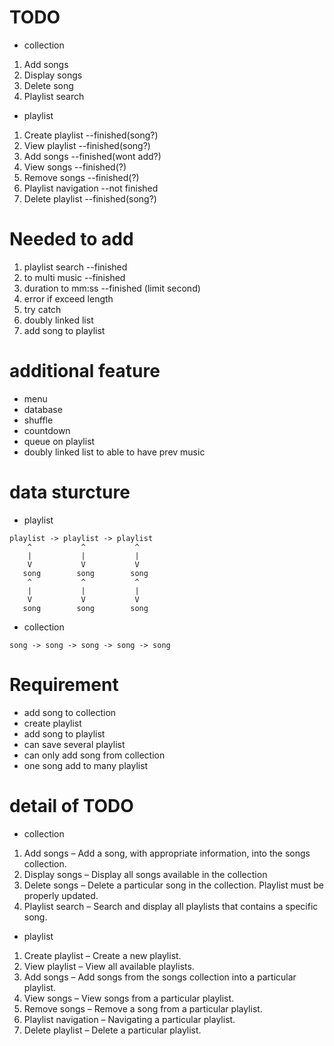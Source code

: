 # TODO
- collection
1. Add songs
2. Display songs
3. Delete song
4. Playlist search

- playlist
1. Create playlist      --finished(song?)
2. View playlist        --finished(song?)
3. Add songs            --finished(wont add?)
4. View songs           --finished(?)
5. Remove songs         --finished(?)
6. Playlist navigation  --not finished
7. Delete playlist      --finished(song?)

# Needed to add
1. playlist search          --finished
2. to multi music           --finished
3. duration to mm:ss        --finished (limit second)
4. error if exceed length
5. try catch
6. doubly linked list
7. add song to playlist


# additional feature
- menu
- database
- shuffle
- countdown
- queue on playlist
- doubly linked list to able to have prev music 

# data sturcture
- playlist
```
playlist -> playlist -> playlist
    ^           ^           ^
    |           |           |
    V           V           V
   song        song        song
    ^           ^           ^
    |           |           |
    V           V           V
   song        song        song
```
- collection
```
song -> song -> song -> song -> song
```

# Requirement
- add song to collection
- create playlist
- add song to playlist
- can save several playlist
- can only add song from collection
- one song add to many playlist

# detail of TODO
- collection
1. Add songs – Add a song, with appropriate information, into the songs collection.
2. Display songs – Display all songs available in the collection
3. Delete songs – Delete a particular song in the collection. Playlist must be
properly updated.
4. Playlist search – Search and display all playlists that contains a specific song.

- playlist
1. Create playlist – Create a new playlist.
2. View playlist – View all available playlists.
3. Add songs – Add songs from the songs collection into a particular playlist.
4. View songs – View songs from a particular playlist.
5. Remove songs – Remove a song from a particular playlist.
6. Playlist navigation – Navigating a particular playlist.
7. Delete playlist – Delete a particular playlist.

